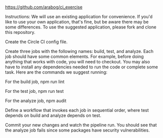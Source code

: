 https://github.com/arabog/ci_exercise

Instructions:
We will use an existing application for convenience. If you'd like to use your own application, that's fine, but be aware there may be some differences. To use the suggested application, please fork and clone this repository.

Create the Circle CI config file.

Create three jobs with the following names: build, test, and analyze. Each job should have some common elements. For example, before doing anything that works with code, you will need to checkout. You may also have to install any dependencies needed to run the code or complete some task. Here are the commands we suggest running:

For the build job, npm run lint

For the test job, npm run test

For the analyze job, npm audit

Define a workflow that invokes each job in sequential order, where test depends on build and analyze depends on test.

Commit your new changes and watch the pipeline run.
You should see that the analyze job fails since some packages have security vulnerabilities.